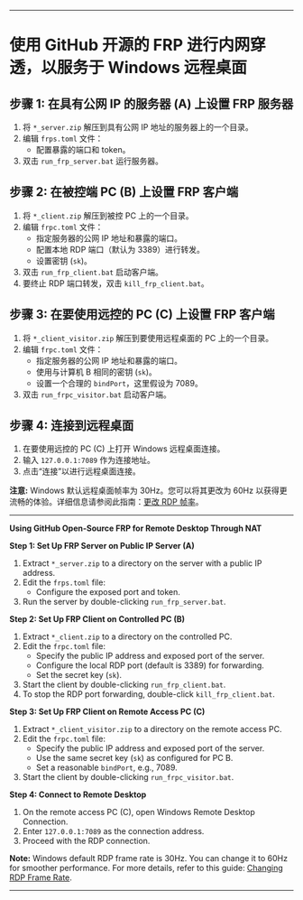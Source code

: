
---

# 使用 GitHub 开源的 FRP 进行内网穿透，以服务于 Windows 远程桌面

## 步骤 1: 在具有公网 IP 的服务器 (A) 上设置 FRP 服务器
1. 将 `*_server.zip` 解压到具有公网 IP 地址的服务器上的一个目录。
2. 编辑 `frps.toml` 文件：
   - 配置暴露的端口和 token。
3. 双击 `run_frp_server.bat` 运行服务器。

## 步骤 2: 在被控端 PC (B) 上设置 FRP 客户端
1. 将 `*_client.zip` 解压到被控 PC 上的一个目录。
2. 编辑 `frpc.toml` 文件：
   - 指定服务器的公网 IP 地址和暴露的端口。
   - 配置本地 RDP 端口（默认为 3389）进行转发。
   - 设置密钥 (`sk`)。
3. 双击 `run_frp_client.bat` 启动客户端。
4. 要终止 RDP 端口转发，双击 `kill_frp_client.bat`。

## 步骤 3: 在要使用远控的 PC (C) 上设置 FRP 客户端
1. 将 `*_client_visitor.zip` 解压到要使用远程桌面的 PC 上的一个目录。
2. 编辑 `frpc.toml` 文件：
   - 指定服务器的公网 IP 地址和暴露的端口。
   - 使用与计算机 B 相同的密钥 (`sk`)。
   - 设置一个合理的 `bindPort`，这里假设为 7089。
3. 双击 `run_frpc_visitor.bat` 启动客户端。

## 步骤 4: 连接到远程桌面
1. 在要使用远控的 PC (C) 上打开 Windows 远程桌面连接。
2. 输入 `127.0.0.1:7089` 作为连接地址。
3. 点击“连接”以进行远程桌面连接。

**注意:** Windows 默认远程桌面帧率为 30Hz。您可以将其更改为 60Hz 以获得更流畅的体验。详细信息请参阅此指南：[更改 RDP 帧率](https://zhuanlan.zhihu.com/p/492662854)。

---

**Using GitHub Open-Source FRP for Remote Desktop Through NAT**

**Step 1: Set Up FRP Server on Public IP Server (A)**
1. Extract `*_server.zip` to a directory on the server with a public IP address.
2. Edit the `frps.toml` file:
   - Configure the exposed port and token.
3. Run the server by double-clicking `run_frp_server.bat`.

**Step 2: Set Up FRP Client on Controlled PC (B)**
1. Extract `*_client.zip` to a directory on the controlled PC.
2. Edit the `frpc.toml` file:
   - Specify the public IP address and exposed port of the server.
   - Configure the local RDP port (default is 3389) for forwarding.
   - Set the secret key (`sk`).
3. Start the client by double-clicking `run_frp_client.bat`.
4. To stop the RDP port forwarding, double-click `kill_frp_client.bat`.

**Step 3: Set Up FRP Client on Remote Access PC (C)**
1. Extract `*_client_visitor.zip` to a directory on the remote access PC.
2. Edit the `frpc.toml` file:
   - Specify the public IP address and exposed port of the server.
   - Use the same secret key (`sk`) as configured for PC B.
   - Set a reasonable `bindPort`, e.g., 7089.
3. Start the client by double-clicking `run_frpc_visitor.bat`.

**Step 4: Connect to Remote Desktop**
1. On the remote access PC (C), open Windows Remote Desktop Connection.
2. Enter `127.0.0.1:7089` as the connection address.
3. Proceed with the RDP connection.

**Note:** Windows default RDP frame rate is 30Hz. You can change it to 60Hz for smoother performance. For more details, refer to this guide: [Changing RDP Frame Rate](https://zhuanlan.zhihu.com/p/492662854).

---

